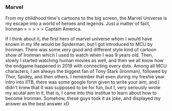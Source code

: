 ### Marvel 

From my childhood time's cartoons to the big screen, the Marvel Universe is my escape into a world of heroes and legends. Just a matter of fact, Ironman > > > > > Captain America.

If I think about it, the first hero of marvel universe whom I would have known in my life would be Spiderman, but I got introduced to MCU by Ironman. There was some very good and different style kind of cartoon show of Ironman which I used to watch when I was 9 years old. Then, slowly I started watching human movies as well, and then we all know how the endgame happened in 2019 with connecting every dots. Among all MCU characters, I am always the biggest fan of Tony Stark (Ironman), followed by Thor, Spidey, and then others. I remember that even during my freshie year intro into IITB, there was some google form given to write your aim, and I didn't knew that it was supposed to be for fun, but I, very seriously wrote my acutal aim in it, that is, I came into this institue to learn about how to become Ironman. Somehow, these guys took it as joke, and displayed my answer as the best answer xD